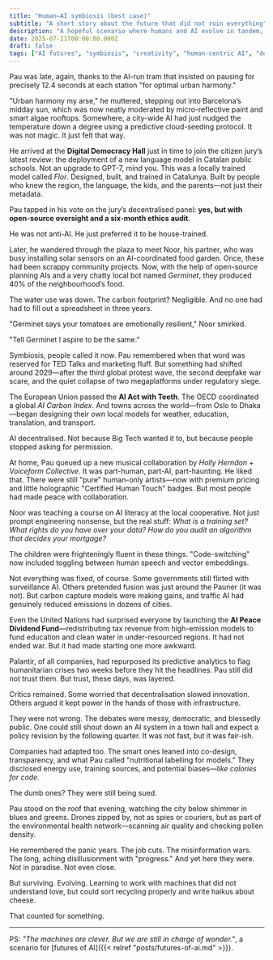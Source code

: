 ```yaml
---
title: "Human–AI symbiosis (best case)"
subtitle: "A short story about the future that did not ruin everything"
description: "A hopeful scenario where humans and AI evolve in tandem, supported by democratic oversight, ethical design, and creative partnerships. Utopian? Maybe. Possible? Just barely."
date: 2025-07-21T00:00:00.000Z
draft: false
tags: ["AI futures", "symbiosis", "creativity", "human-centric AI", "democracy", "tech optimism", "scenarios", "scenario planning", "best case"]
---
```


Pau was late, again, thanks to the AI-run tram that insisted on pausing for precisely 12.4 seconds at each station 
"for optimal urban harmony."

"Urban harmony my arse," he muttered, stepping out into Barcelona’s midday sun, which was now neatly moderated by micro-reflective paint and smart algae rooftops. Somewhere, a city-wide AI had just nudged the temperature down a degree using a predictive cloud-seeding protocol. It was not magic. It just felt that way.

He arrived at the **Digital Democracy Hall** just in time to join the citizen jury’s latest review: the deployment of 
a new language model in Catalan public schools. Not an upgrade to GPT-7, mind you. This was a locally trained model called *Flor*. Designed, built, and trained in Catalunya. Built by people who knew the region, the language, the kids, and the parents—not just their metadata.

Pau tapped in his vote on the jury’s decentralised panel: **yes, but with open-source oversight and a six-month ethics audit**.

He was not anti-AI. He just preferred it to be house-trained.

Later, he wandered through the plaza to meet Noor, his partner, who was busy installing solar sensors on an AI-coordinated food garden. Once, these had been scrappy community projects. Now, with the help of open-source planning AIs and a very chatty local bot named *Germinet*, they produced 40% of the neighbourhood’s food.

The water use was down. The carbon footprint? Negligible. And no one had had to fill out a spreadsheet in three years.

"Germinet says your tomatoes are emotionally resilient," Noor smirked.

"Tell Germinet I aspire to be the same."

Symbiosis, people called it now. Pau remembered when that word was reserved for TED Talks and marketing fluff. But something had shifted around 2029—after the third global protest wave, the second deepfake war scare, and the quiet collapse of two megaplatforms under regulatory siege.

The European Union passed the **AI Act with Teeth**. The OECD coordinated a global *AI Carbon Index*. And towns across the world—from Oslo to Dhaka—began designing their own local models for weather, education, translation, and transport.

AI decentralised. Not because Big Tech wanted it to, but because people stopped asking for permission.

At home, Pau queued up a new musical collaboration by *Holly Herndon + Voiceform Collective*. It was part-human, part-AI, part-haunting. He liked that. There were still "pure" human-only artists—now with premium pricing and little holographic "Certified Human Touch" badges. But most people had made peace with collaboration.

Noor was teaching a course on AI literacy at the local cooperative. Not just prompt engineering nonsense, but the real stuff: *What is a training set? What rights do you have over your data? How do you audit an algorithm that decides your mortgage?*

The children were frighteningly fluent in these things. "Code-switching" now included toggling between human speech and vector embeddings.

Not everything was fixed, of course. Some governments still flirted with surveillance AI. Others pretended fusion was just around the Pauner (it was not). But carbon capture models were making gains, and traffic AI had genuinely reduced emissions in dozens of cities.

Even the United Nations had surprised everyone by launching the **AI Peace Dividend Fund**—redistributing tax revenue from high-emission models to fund education and clean water in under-resourced regions. It had not ended war. But it had made starting one more awkward.

Palantir, of all companies, had repurposed its predictive analytics to flag humanitarian crises two weeks before they hit the headlines. Pau still did not trust them. But trust, these days, was layered.

Critics remained. Some worried that decentralisation slowed innovation. Others argued it kept power in the hands of those with infrastructure.

They were not wrong. The debates were messy, democratic, and blessedly public. One could still shout down an AI system in a town hall and expect a policy revision by the following quarter. It was not fast, but it was fair-ish.

Companies had adapted too. The smart ones leaned into co-design, transparency, and what Pau called "nutritional labelling for models." They disclosed energy use, training sources, and potential biases—*like calories for code*.

The dumb ones? They were still being sued.

Pau stood on the roof that evening, watching the city below shimmer in blues and greens. Drones zipped by, not as spies or couriers, but as part of the environmental health network—scanning air quality and checking pollen density.

He remembered the panic years. The job cuts. The misinformation wars. The long, aching disillusionment with "progress." And yet here they were. Not in paradise. Not even close.

But surviving. Evolving. Learning to work with machines that did not understand love, but could sort recycling properly and write haikus about cheese.

That counted for something.

---

PS: *"The machines are clever. But we are still in charge of wonder."*, a scenario for [futures of AI]({{< relref "posts/futures-of-ai.md" >}}).
